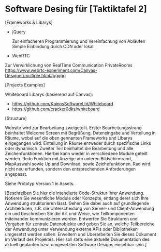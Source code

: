 # Software Desing für [Taktiktafel 2]


[Frameworks & Libarys]

- jQuery

  Zur einfacheren Programmierung und Vereinfachung von Abläufen
  Simple Einbindung durch CDN oder lokal
 
- WebRTC
 
 Zur Verwirklichung von RealTime Communication
 PrivateRooms
 https://www.webrtc-experiment.com/Canvas-Designer/multiple.html#ggggg

[Projects Examples]

 Whiteboard Libarys (basierend auf Canvas):
 - https://github.com/KainosSoftwareLtd/Whiteboard
 - https://github.com/cracker0dks/whiteboard


[Structure]

Website wird zur Bearbeitung zweigeteilt. Erster Bearbeitungsstrang beinhaltet Welcome Screen mit Begrüßung, Dateneingabe und Verteilung in Räume, wobei auf die oben gennanten Frameworks und Libarys eingegangen wird. Einteilung in Räume entweder durch spezifische Links oder dynamisch. Zweiter Teil beinhaltet die Bearbeitung und alle Zeichenfunktionen. Hierbei kann wieder in verschiedene Module geteilt werden. Redo Funktion mit Anzeige am unteren Bildschirmrand, MapAuswahl sowie Up and Download, sowie Zeichefunktionen. Rad wird nicht neu erfunden, sondern den entsprechenden Anforderungen angepasst.


Siehe Prototyp Version 1 in Assets.











[Beschreiben Sie hier die intendierte Code-Struktur Ihrer Anwendung. Notieren Sie wesentliche Module oder Konzepte, entlang derer sich Ihre Anwendung strukturieren lässt. Gehen Sie dabei auch auf grundlegende Architekturen, z.B. die Unterscheidung von Server- und Client-Anwendung ein und beschreiben Sie die Art und Weise, wie Teilkomponenten miteinander kommunizieren werden. Entwerfen Sie Strukturen und Vorgaben für zentrale Datenobjekte und geben Sie an, welche Teilbereiche der Anwendung unter Verwendung externe APIs oder Bibliotheken umgesetzt werden sollen. Erweitern und Überarbeiten Sie dieses Dokument im Verlauf des Projektes. Hier soll stets eine aktuelle Dokumentation des aktuell geplanten bzw. umgesetzten Software Designs einsehbar sein.]

